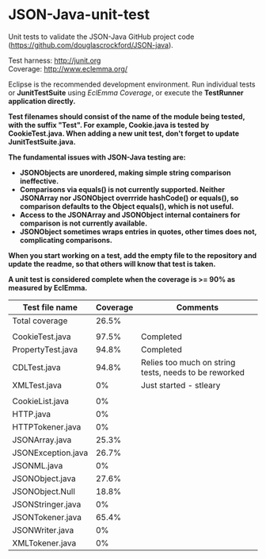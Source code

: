 # JSON-Java-unit-test
Unit tests to validate the JSON-Java GitHub project code (https://github.com/douglascrockford/JSON-java).<br>

Test harness: http://junit.org<br>
Coverage: http://www.eclemma.org/<br>

Eclipse is the recommended development environment.
Run individual tests or <b>JunitTestSuite</b> using *EclEmma Coverage*, or execute the <b>TestRunner<b> application directly.<br>

Test filenames should consist of the name of the module being tested, with the suffix "Test". 
For example, <b>Cookie.java</b> is tested by <b>CookieTest.java</b>.
When adding a new unit test, don't forget to update <b>JunitTestSuite.java</b>.

The fundamental issues with JSON-Java testing are:
* <b>JSONObjects</b> are unordered, making simple string comparison ineffective. 
* Comparisons via equals() is not currently supported. Neither <b>JSONArray</b> nor <b>JSONObject</b> overrride <b>hashCode()</b> or <b>equals()</b>, so comparison defaults to the <b>Object</b> equals(), which is not useful.
* Access to the <b>JSONArray</b> and <b>JSONObject</b> internal containers for comparison is not currently available.
* <b>JSONObject</b> sometimes wraps entries in quotes, other times does not, complicating comparisons.

When you start working on a test, add the empty file to the repository and update the readme, so that others will know that test is taken.

A unit test is considered complete when the coverage is >= 90% as measured by EclEmma.

| Test file name  | Coverage | Comments |
| ------------- | ------------- | ---- |
| Total coverage | 26.5% | | | 
| | | | 
| CookieTest.java  | 97.5%   | Completed |
| PropertyTest.java  | 94.8%  | Completed |
| CDLTest.java | 94.8% | Relies too much on string tests, needs to be reworked  |
| XMLTest.java | 0% | Just started - stleary |
|  |  | |
| CookieList.java |0% | |
| HTTP.java | 0%| | 
| HTTPTokener.java |0% | | 
| JSONArray.java |25.3% | | 
|JSONException.java | 26.7% | |
| JSONML.java | 0%| | 
| JSONObject.java | 27.6% | | 
| JSONObject.Null | 18.8% | | | 
| JSONStringer.java | 0%| | 
| JSONTokener.java |65.4% | | 
| JSONWriter.java | 0% | | 
| XMLTokener.java| 0%| | 


